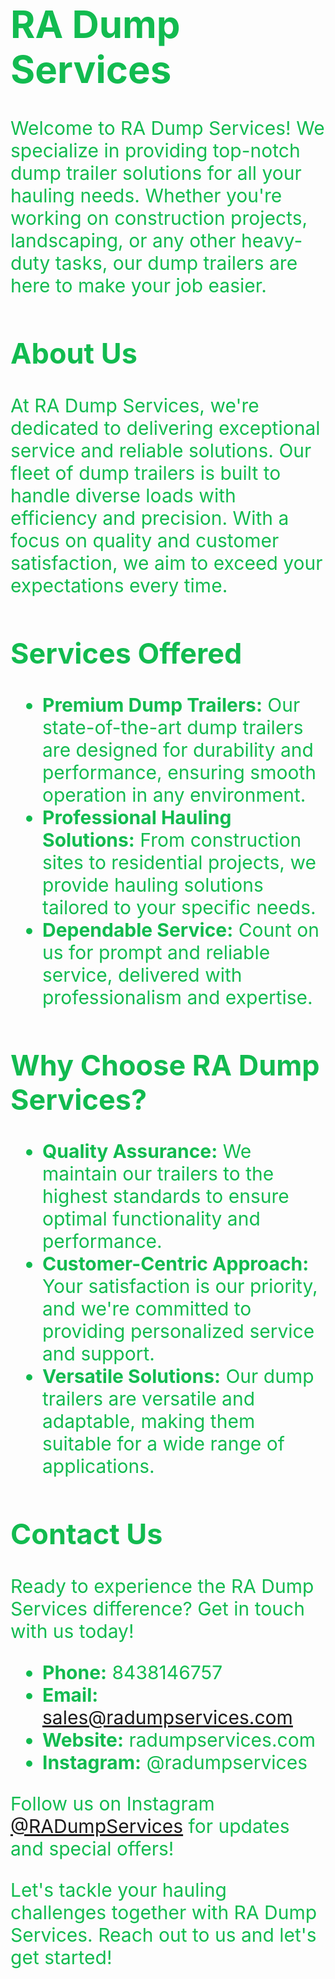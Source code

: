 <name>

# RA Dump Services

Welcome to RA Dump Services! We specialize in providing top-notch dump trailer solutions for all your hauling needs. Whether you're working on construction projects, landscaping, or any other heavy-duty tasks, our dump trailers are here to make your job easier.

## About Us

At RA Dump Services, we're dedicated to delivering exceptional service and reliable solutions. Our fleet of dump trailers is built to handle diverse loads with efficiency and precision. With a focus on quality and customer satisfaction, we aim to exceed your expectations every time.

## Services Offered

- **Premium Dump Trailers:** Our state-of-the-art dump trailers are designed for durability and performance, ensuring smooth operation in any environment.
- **Professional Hauling Solutions:** From construction sites to residential projects, we provide hauling solutions tailored to your specific needs.
- **Dependable Service:** Count on us for prompt and reliable service, delivered with professionalism and expertise.

## Why Choose RA Dump Services?

- **Quality Assurance:** We maintain our trailers to the highest standards to ensure optimal functionality and performance.
- **Customer-Centric Approach:** Your satisfaction is our priority, and we're committed to providing personalized service and support.
- **Versatile Solutions:** Our dump trailers are versatile and adaptable, making them suitable for a wide range of applications.

## Contact Us

Ready to experience the RA Dump Services difference? Get in touch with us today!

- **Phone:** 8438146757
- **Email:** sales@radumpservices.com
- **Website:** radumpservices.com
- **Instagram:** @radumpservices

Follow us on Instagram [@RADumpServices](https://www.instagram.com/RADumpServices/) for updates and special offers!

Let's tackle your hauling challenges together with RA Dump Services. Reach out to us and let's get started!

</p>

<style> name{

  color: rgb(18, 187, 80);
  font-size: 30px;} </
  
  style>
  